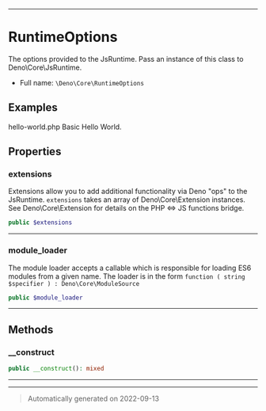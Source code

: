 ***

# RuntimeOptions

The options provided to the JsRuntime. Pass an instance of this class
to Deno\Core\JsRuntime.



* Full name: `\Deno\Core\RuntimeOptions`

## Examples
hello-world.php Basic Hello World.




## Properties


### extensions

Extensions allow you to add additional functionality via Deno "ops" to the JsRuntime. `extensions` takes an array of
Deno\Core\Extension instances. See Deno\Core\Extension for details on the PHP <=> JS functions bridge.

```php
public $extensions
```






***

### module_loader

The module loader accepts a callable which is responsible for loading
ES6 modules from a given name. The loader is in the form `function ( string $specifier ) : Deno\Core\ModuleSource`

```php
public $module_loader
```






***

## Methods


### __construct



```php
public __construct(): mixed
```











***


***
> Automatically generated on 2022-09-13
